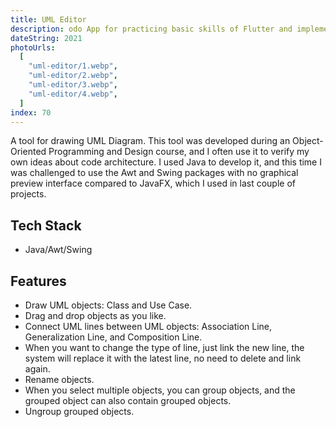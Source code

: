 ```yaml
---
title: UML Editor
description: odo App for practicing basic skills of Flutter and implementing UI/UX.
dateString: 2021
photoUrls:
  [
    "uml-editor/1.webp",
    "uml-editor/2.webp",
    "uml-editor/3.webp",
    "uml-editor/4.webp",
  ]
index: 70
---
```


A tool for drawing UML Diagram. This tool was developed during an Object-Oriented Programming and Design course, and I often use it to verify my own ideas about code architecture. I used Java to develop it, and this time I was challenged to use the Awt and Swing packages with no graphical preview interface compared to JavaFX, which I used in last couple of projects.

## Tech Stack

- Java/Awt/Swing

## Features

- Draw UML objects: Class and Use Case.
- Drag and drop objects as you like.
- Connect UML lines between UML objects: Association Line, Generalization Line, and Composition Line.
- When you want to change the type of line, just link the new line, the system will replace it with the latest line, no need to delete and link again.
- Rename objects.
- When you select multiple objects, you can group objects, and the grouped object can also contain grouped objects.
- Ungroup grouped objects.
